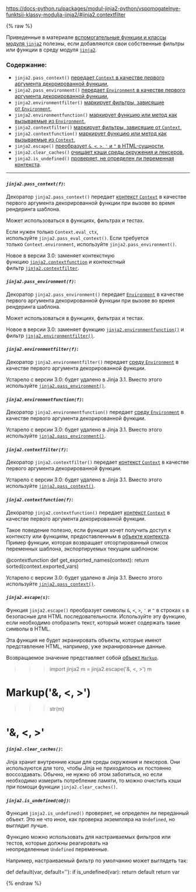 https://docs-python.ru/packages/modul-jinja2-python/vspomogatelnye-funktsii-klassy-modulja-jinja2/#jinja2.contextfilter

{% raw %}

Приведенные в материале [вспомогательные функции и классы модуля `jinja2`](https://docs-python.ru/packages/modul-jinja2-python/vspomogatelnye-funktsii-klassy-modulja-jinja2/ "Вспомогательные декораторы и функции модуля jinja2 в Python.") полезны, если добавляются свои собственные фильтры или функции в среду модуля [`jinja2`](https://docs-python.ru/packages/modul-jinja2-python/ "Модуль jinja2 в Python, язык шаблонов.").

### Содержание:

-   `jinja2.pass_context()` [передает `Context` в качестве первого аргумента декорированной функции](https://docs-python.ru/packages/modul-jinja2-python/vspomogatelnye-funktsii-klassy-modulja-jinja2/#jinja2.pass_context),
-   `jinja2.pass_environment()` [передает `Environment` в качестве первого аргумента декорированной функции](https://docs-python.ru/packages/modul-jinja2-python/vspomogatelnye-funktsii-klassy-modulja-jinja2/#jinja2.pass_environment),
-   `jinja2.environmentfilter()` [маркирует фильтры, зависящие от `Environment`](https://docs-python.ru/packages/modul-jinja2-python/vspomogatelnye-funktsii-klassy-modulja-jinja2/#jinja2.environmentfilter),
-   `jinja2.environmentfunction()` [маркирует функцию или метод как вызываемые из `Environment`](https://docs-python.ru/packages/modul-jinja2-python/vspomogatelnye-funktsii-klassy-modulja-jinja2/#jinja2.environmentfunction),
-   `jinja2.contextfilter()` [маркирует фильтры, зависящие от `Context`](https://docs-python.ru/packages/modul-jinja2-python/vspomogatelnye-funktsii-klassy-modulja-jinja2/#jinja2.contextfilter),
-   `jinja2.contextfunction()` [маркирует функцию или метод как вызываемые из `Context`](https://docs-python.ru/packages/modul-jinja2-python/vspomogatelnye-funktsii-klassy-modulja-jinja2/#jinja2.contextfunction),
-   `jinja2.escape()` [преобразует `&`, `<`, `>`, `'` и `"` в HTML-сущности](https://docs-python.ru/packages/modul-jinja2-python/vspomogatelnye-funktsii-klassy-modulja-jinja2/#jinja2.escape),
-   `jinja2.clear_caches()` [очищает кэши среды окружения и лексеров](https://docs-python.ru/packages/modul-jinja2-python/vspomogatelnye-funktsii-klassy-modulja-jinja2/#jinja2.clear_caches),
-   `jinja2.is_undefined()` [проверяет, не определен ли переменная контекста](https://docs-python.ru/packages/modul-jinja2-python/vspomogatelnye-funktsii-klassy-modulja-jinja2/#jinja2.is_undefined).

---

#### _`jinja2.pass_context(f)`_:

Декоратор `jinja2.pass_context()` передает [контекст `Context`](https://docs-python.ru/packages/modul-jinja2-python/klass-context/ "Класс Context() модуля jinja2 в Python.") в качестве первого аргумента декорированной функции при вызове во время рендеринга шаблона.

Может использоваться в функциях, фильтрах и тестах.

Если нужен только `Context.eval_ctx`, используйте `jinja2.pass_eval_context()`. Если требуется только `Context.environment`, используйте `jinja2.pass_environment()`.

Новое в версии 3.0: заменяет контекстную функцию [`jinja2.contextfunction`](https://docs-python.ru/packages/modul-jinja2-python/vspomogatelnye-funktsii-klassy-modulja-jinja2/#jinja2.contextfunction) и контекстный фильтр [`jinja2.contextfilter`](https://docs-python.ru/packages/modul-jinja2-python/vspomogatelnye-funktsii-klassy-modulja-jinja2/#jinja2.contextfilter).

#### _`jinja2.pass_environment(f)`_:

Декоратор `jinja2.pass_environment()` передает [`Environment`](https://docs-python.ru/packages/modul-jinja2-python/klass-environment/ "Класс Environment() модуля jinja2 в Python.") в качестве первого аргумента декорированной функции при вызове во время рендеринга шаблона.

Может использоваться в функциях, фильтрах и тестах.

Новое в версии 3.0: заменяет функцию [`jinja2.environmentfunction()`](https://docs-python.ru/packages/modul-jinja2-python/vspomogatelnye-funktsii-klassy-modulja-jinja2/#jinja2.environmentfunction) и фильтр [`jinja2.environmentfilter()`](https://docs-python.ru/packages/modul-jinja2-python/vspomogatelnye-funktsii-klassy-modulja-jinja2/#jinja2.environmentfilter).

#### _`jinja2.environmentfilter(f)`_:

Декоратор `jinja2.environmentfilter()` передает [среду `Environment`](https://docs-python.ru/packages/modul-jinja2-python/klass-environment/ "Класс Environment() модуля jinja2 в Python.") в качестве первого аргумента декорированной функции.

Устарело с версии 3.0: будет удалено в Jinja 3.1. Вместо этого используйте [`jinja2.pass_environment()`](https://docs-python.ru/packages/modul-jinja2-python/vspomogatelnye-funktsii-klassy-modulja-jinja2/#jinja2.pass_environment).

#### _`jinja2.environmentfunction(f)`_:

Декоратор `jinja2.environmentfunction()` передает [среду `Environment`](https://docs-python.ru/packages/modul-jinja2-python/klass-environment/ "Класс Environment() модуля jinja2 в Python.") в качестве первого аргумента декорированной функции.

Устарело с версии 3.0: будет удалено в Jinja 3.1. Вместо этого используйте [`jinja2.pass_environment()`](https://docs-python.ru/packages/modul-jinja2-python/vspomogatelnye-funktsii-klassy-modulja-jinja2/#jinja2.pass_environment).

#### _`jinja2.contextfilter(f)`_:

Декоратор `jinja2.contextfilter()` передает [контекст `Context`](https://docs-python.ru/packages/modul-jinja2-python/klass-context/ "Класс Context() модуля jinja2 в Python.") в качестве первого аргумента декорированной функции.

Устарело с версии 3.0: будет удалено в Jinja 3.1. Вместо этого используйте [`jinja2.pass_context()`](https://docs-python.ru/packages/modul-jinja2-python/vspomogatelnye-funktsii-klassy-modulja-jinja2/#jinja2.pass_context).

#### _`jinja2.contextfunction(f)`_:

Декоратор `jinja2.contextfunction()` передает [контекст `Context`](https://docs-python.ru/packages/modul-jinja2-python/klass-context/ "Класс Context() модуля jinja2 в Python.") в качестве первого аргумента декорированной функции.

Такое поведение полезно, если функция хочет получить доступ к контексту или функциям, предоставленным в [объекте контекста](https://docs-python.ru/packages/modul-jinja2-python/klass-context/ "Класс Context() модуля jinja2 в Python."). Пример функции, которая возвращает отсортированный список переменных шаблона, экспортируемых текущим шаблоном:

@contextfunction
def get_exported_names(context):
    return sorted(context.exported_vars)

Устарело с версии 3.0: будет удалено в Jinja 3.1. Вместо этого используйте [`jinja2.pass_context()`](https://docs-python.ru/packages/modul-jinja2-python/vspomogatelnye-funktsii-klassy-modulja-jinja2/#jinja2.pass_context).

#### _`jinja2.escape(s)`_:

Функция `jinja2.escape()` преобразует символы `&`, `<`, `>`, `'` и `"` в строках `s` в безопасные для HTML последовательности. Используйте эту функцию, если необходимо отобразить текст, который может содержать такие символы в HTML.

Эта функция не будет экранировать объекты, которые имеют представление HTML, например, уже экранированные данные.

Возвращаемое значение представляет собой [объект `Markup`](https://docs-python.ru/packages/modul-jinja2-python/funktsija-markup/ "Класс Markup() модуля jinja2 в Python.").

>>> import jinja2
>>> m = jinja2.escape('&, <, >')
>>> m
# Markup('&amp;, &lt;, &gt;')
>>> str(m)
# '&amp;, &lt;, &gt;'

#### _`jinja2.clear_caches()`_:

Jinja хранит внутренние кэши для среды окружения и лексеров. Они используются для того, чтобы Jinja не приходилось их постоянно воссоздавать. Обычно, не нужно об этом заботиться, но если необходимо измерить потребление памяти, то можно очистить кэши при помощи функции `jinja2.clear_caches()`.

#### _`jinja2.is_undefined(obj)`_:

Функция `jinja2.is_undefined()` проверяет, не определен ли переданный объект. Это не что иное, как проверка экземпляра на `Undefined`, но выглядит лучше.

Функцию можно использовать для настраиваемых фильтров или тестов, которые должны реагировать на неопределенные `Undefined` переменные.

Например, настраиваемый фильтр по умолчанию может выглядеть так:

def default(var, default=''):
    if is_undefined(var):
        return default
    return var

{% endraw %}